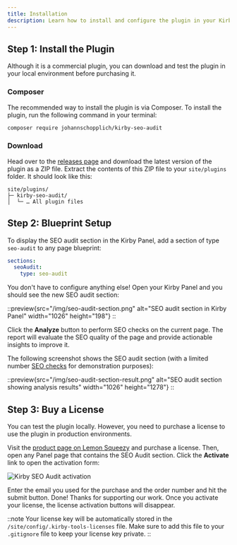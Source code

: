 ```yaml
---
title: Installation
description: Learn how to install and configure the plugin in your Kirby project.
---
```


## Step 1: Install the Plugin

Although it is a commercial plugin, you can download and test the plugin in your local environment before purchasing it.

### Composer

The recommended way to install the plugin is via Composer. To install the plugin, run the following command in your terminal:

```bash
composer require johannschopplich/kirby-seo-audit
```

### Download

Head over to the [releases page](https://github.com/kirby-tools/kirby-seo-audit/releases) and download the latest version of the plugin as a ZIP file. Extract the contents of this ZIP file to your `site/plugins` folder. It should look like this:

```
site/plugins/
├─ kirby-seo-audit/
│  └─ … All plugin files
```

## Step 2: Blueprint Setup

To display the SEO audit section in the Kirby Panel, add a section of type `seo-audit` to any page blueprint:

```yaml [pages/default.yml]
sections:
  seoAudit:
    type: seo-audit
```

You don't have to configure anything else! Open your Kirby Panel and you should see the new SEO audit section:

::preview{src="/img/seo-audit-section.png" alt="SEO audit section in Kirby Panel" width="1026" height="198"}
::

Click the **Analyze** button to perform SEO checks on the current page. The report will evaluate the SEO quality of the page and provide actionable insights to improve it.

The following screenshot shows the SEO audit section (with a limited number [SEO checks](/docs/seo-audit/guide/assessments) for demonstration purposes):

::preview{src="/img/seo-audit-section-result.png" alt="SEO audit section showing analysis results" width="1026" height="1278"}
::

## Step 3: Buy a License

You can test the plugin locally. However, you need to purchase a license to use the plugin in production environments.

Visit the [product page on Lemon Squeezy](https://byjohann.lemonsqueezy.com/buy/639a814b-ca35-42db-9a40-026fc9274d60) and purchase a license. Then, open any Panel page that contains the SEO Audit section. Click the **Activate** link to open the activation form:

![Kirby SEO Audit activation](/img/kirby-seo-audit-activation.png)

Enter the email you used for the purchase and the order number and hit the submit button. Done! Thanks for supporting our work. Once you activate your license, the license activation buttons will disappear.

::note
Your license key will be automatically stored in the `/site/config/.kirby-tools-licenses` file. Make sure to add this file to your `.gitignore` file to keep your license key private.
::
